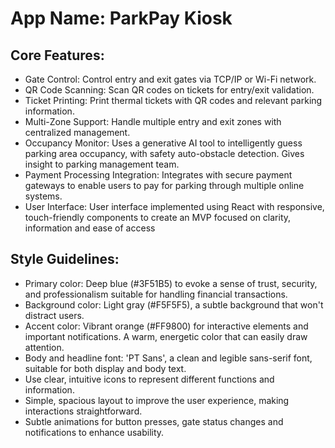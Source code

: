 # **App Name**: ParkPay Kiosk

## Core Features:

- Gate Control: Control entry and exit gates via TCP/IP or Wi-Fi network.
- QR Code Scanning: Scan QR codes on tickets for entry/exit validation.
- Ticket Printing: Print thermal tickets with QR codes and relevant parking information.
- Multi-Zone Support: Handle multiple entry and exit zones with centralized management.
- Occupancy Monitor: Uses a generative AI tool to intelligently guess parking area occupancy, with safety auto-obstacle detection. Gives insight to parking management team.
- Payment Processing Integration: Integrates with secure payment gateways to enable users to pay for parking through multiple online systems.
- User Interface: User interface implemented using React with responsive, touch-friendly components to create an MVP focused on clarity, information and ease of access

## Style Guidelines:

- Primary color: Deep blue (#3F51B5) to evoke a sense of trust, security, and professionalism suitable for handling financial transactions.
- Background color: Light gray (#F5F5F5), a subtle background that won't distract users.
- Accent color: Vibrant orange (#FF9800) for interactive elements and important notifications. A warm, energetic color that can easily draw attention.
- Body and headline font: 'PT Sans', a clean and legible sans-serif font, suitable for both display and body text.
- Use clear, intuitive icons to represent different functions and information.
- Simple, spacious layout to improve the user experience, making interactions straightforward.
- Subtle animations for button presses, gate status changes and notifications to enhance usability.